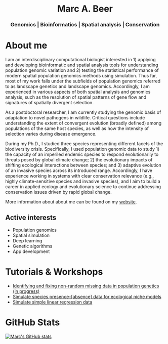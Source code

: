 <div align="center">
<center>
	<h1>Marc A. Beer</h1>
	<h3>Genomics | Bioinformatics | Spatial analysis | Conservation</h3>
</center>
</div>


# About me
I am an interdisciplinary computational biologist interested in 1) applying and developing bioinformatic and spatial analysis tools for understanding population genomic variation and 2) testing the statistical performance of modern spatial population genomics methods using simulation. Thus far, most of my work falls under the subfields of population genomics referred to as landscape genetics and landscape genomics. Accordingly, I am experienced in various aspects of both spatial analysis and genomics analysis, such as the resolution of spatial patterns of gene flow and signatures of spatially divergent selection.

As a postdoctoral researcher, I am currently studying the genomic basis of adaptation to novel pathogens in wildlife. Critical questions include understanding the extent of convergent evolution (broadly defined) among populations of the same host species, as well as how the intensity of selection varies during disease emergence. 

During my Ph.D., I studied three species representing different facets of the biodiversity crisis. Specifically, I used population genomic data to study 1) the capacity of an imperiled endemic species to respond evolutionarily to threats posed by global climate change; 2) the evolutionary impacts of shifting ecological interactions between species; and 3) adaptive evolution of an invasive species across its introduced range. Accordingly, I have experience working in systems with clear conservation relevance (e.g., highly climate-sensitive species and invasive species), and I aim to build a career in applied ecology and evolutionary science to continue addressing conservation issues driven by rapid global change.

More information about about me can be found on my <a href="https://marcabeer.github.io//">website</a>.

## Active interests
- Population genomics
- Spatial simulation
- Deep learning
- Genetic algorithms
- App development

# Tutorials & Workshops
- <a href="https://github.com/marcabeer/Nonrandom_missing_data_in_population_genetics">Identifying and fixing non-random missing data in population genetics (in progress)</a>
- <a href="https://github.com/marcabeer/Species_presence_simulation">Simulate species presence-[absence] data for ecological niche models</a>
- <a href="https://github.com/marcabeer/Simulate_regression_data">Simulate simple linear regression data</a>

# GitHub Stats
[![Marc's GitHub stats](https://github-readme-stats.vercel.app/api?username=marcabeer)](https://github.com/marcabeer/github-readme-stats)

